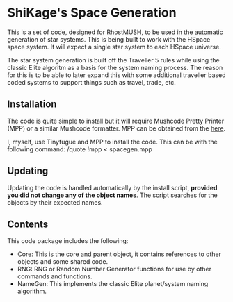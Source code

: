 # ShiKage's Space Generation
This is a set of code, designed for RhostMUSH, to be used in the automatic
generation of star systems. This is being built to work with the 
HSpace space system. It will expect a single star system to each
HSpace universe.

The star system generation is built off the Traveller 5 rules while using
the classic Elite algoritm as a basis for the system naming process. The
reason for this is to be able to later expand this with some additional
traveller based coded systems to support things such as travel, trade,
etc.

## Installation
The code is quite simple to install but it will require Mushcode Pretty
Printer (MPP) or a similar Mushcode formatter. MPP can be obtained from
the [here](http://download.pennmush.org/Accessories/).

I, myself, use Tinyfugue and MPP to install the code. This can be with 
the following command:
/quote !mpp < spacegen.mpp

## Updating
Updating the code is handled automatically by the install script, 
**provided you did not change any of the object names**. The script
searches for the objects by their expected names.

## Contents
This code package includes the following:
* Core: This is the core and parent object, it contains references
  to other objects and some shared code.
* RNG: RNG or Random Number Generator functions for use by other
  commands and functions.
* NameGen: This implements the classic Elite planet/system naming
  algorithm.


